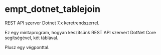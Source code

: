 # empt_dotnet_tablejoin

REST API szerver Dotnet 7.x keretrendszerrel.

Ez egy mintaprogram, hogyan készítsünk REST API szervert DotNet Core segítségével, két táblával.

Plusz egy végponttal.
